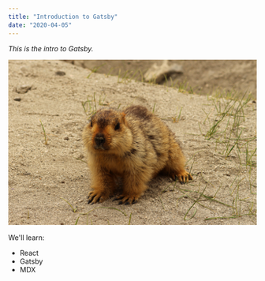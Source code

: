 ```yaml
---
title: "Introduction to Gatsby"
date: "2020-04-05"
---
```


_This is the intro to Gatsby._

![Marmot](./marmot.jpeg)

We'll learn:

* React
* Gatsby
* MDX